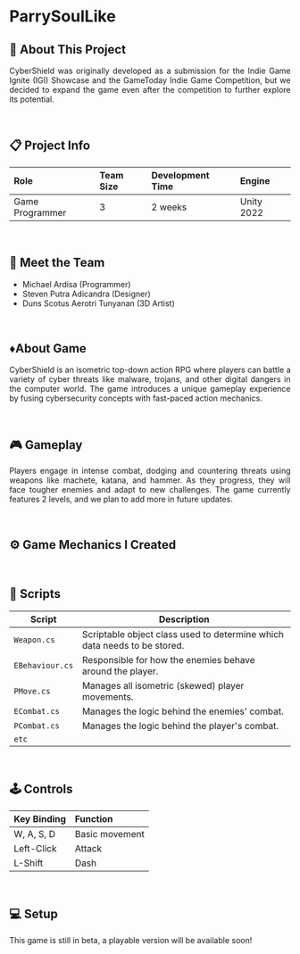 # ParrySoulLike
 
## 🔴 About This Project
<p align="justify">CyberShield was originally developed as a submission for the Indie Game Ignite (IGI) Showcase and the GameToday Indie Game Competition, but we decided to expand the game even after the competition to further explore its potential. </p>

<br>

## 📋 Project Info

| **Role** | **Team Size** | **Development Time** | **Engine** |
|:-|:-|:-|:-|
| Game Programmer | 3 | 2 weeks | Unity 2022|

<br>

## 👤 Meet the Team
- Michael Ardisa (Programmer)
- Steven Putra Adicandra (Designer)
- Duns Scotus Aerotri Tunyanan (3D Artist)

<br>

## ♦️About Game
<p align="justify">CyberShield is an isometric top-down action RPG where players can battle a variety of cyber threats like malware, trojans, and other digital dangers in the computer world. The game introduces a unique gameplay experience by fusing cybersecurity concepts with fast-paced action mechanics.</p>

<br>

## 🎮 Gameplay
<p align="justify">Players engage in intense combat, dodging and countering threats using weapons like machete, katana, and hammer. As they progress, they will face tougher enemies and adapt to new challenges. The game currently features 2 levels, and we plan to add more in future updates.</p>

<br>

## ⚙️ Game Mechanics I Created
<!-- ### Dash Mechanic
<p align="justify">The dash mechanic in this game works by increasing the player's velocity, allowing them to change direction mid-dash rather than being locked into a straight line. The visual impact of the dash is enhanced by a trail effect, created using the Trail Renderer component. To make the dash feel smoother, the trail time is gradually reduced through a coroutine when the dash ends, giving the trail a retracting effect.</p>

```
void Update()
{
    ...        
    // dash
    if (Input.GetKeyDown(KeyCode.LeftShift) && !isDashing && !CD && activeScene.name != "MainMenu & Shop")
    {
        trail.enabled = true;
        trail.time = 0.5f;

        isDashing = true;
        moveSpeed = moveSpeed * dashSpeed;
        Invoke(nameof(dashReset), 0.2f);

        CD = true;
        Invoke(nameof(coolDown), dashCD + 0.2f);
    }
    ...
}

private void dashReset()
{
    moveSpeed = moveSpeed / dashSpeed;
    isDashing = false;
    StartCoroutine(trailReduce());
}

IEnumerator trailReduce()
{
    while (trail.time > 0)
    {
        trail.time = trail.time - 0.01f;
        yield return new WaitForSeconds(0.01f);
    }

    trail.time = 0f;
}
```

### Scriptable Objects Utilization for Weapon Data
<p align="justify">Scriptable objects here are used to store key weapon data within the 'Resources' folder, providing a flexible way to manage and modify weapon attributes. This approach makes adding new weapons efficient and straightforward — simply create a new weapon asset file and adjust its data as needed.</p>

```
[CreateAssetMenu(fileName = "New Weapon", menuName = "Weapon")]
public class Weapon : ScriptableObject
{
    public string weaponName;
    public Vector3 atkPos;
    public float atkRange;
    public int atkDamage;
    public float atkRate;
    public float atkDelay;
}
```
-->

<br>

## 📜 Scripts

|  Script       | Description                                                  |
| ------------------- | ------------------------------------------------------------ |
| `Weapon.cs` | Scriptable object class used to determine which data needs to be stored. |
| `EBehaviour.cs`  | Responsible for how the enemies behave around the player. |
| `PMove.cs`  | Manages all isometric (skewed) player movements. |
| `ECombat.cs`  | Manages the logic behind the enemies' combat. |
| `PCombat.cs`  | Manages the logic behind the player's combat. |
| `etc`  |

<br>

## 🕹️ Controls

| **Key Binding** | **Function** |
|:-|:-|
| W, A, S, D | Basic movement |
| Left-Click | Attack |
| L-Shift | Dash |

<br>

## 💻 Setup

This game is still in beta, a playable version will be available soon!
